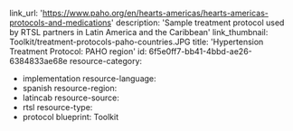 link_url: 'https://www.paho.org/en/hearts-americas/hearts-americas-protocols-and-medications'
description: 'Sample treatment protocol used by RTSL partners in Latin America and the Caribbean'
link_thumbnail: Toolkit/treatment-protocols-paho-countries.JPG
title: 'Hypertension Treatment Protocol: PAHO region'
id: 6f5e0ff7-bb41-4bbd-ae26-6384833ae68e
resource-category:
  - implementation
resource-language:
  - spanish
resource-region:
  - latincab
resource-source:
  - rtsl
resource-type:
  - protocol
blueprint: Toolkit
